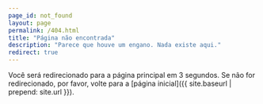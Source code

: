```yaml
---
page_id: not_found
layout: page
permalink: /404.html
title: "Página não encontrada"
description: "Parece que houve um engano. Nada existe aqui."
redirect: true
---
```


Você será redirecionado para a página principal em 3 segundos. Se não for redirecionado, por favor, volte para a [página inicial]({{ site.baseurl | prepend: site.url }}).
